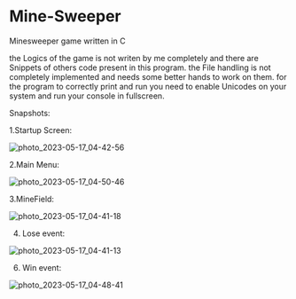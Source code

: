 # Mine-Sweeper

Minesweeper game written in C

the Logics of the game is not  writen by me completely and there are Snippets of others code present in this program. the File handling is not completely implemented and needs some better hands to work on them.
for the program to correctly print and run you need to enable Unicodes on your system and run your console in fullscreen.

Snapshots:

1.Startup Screen:

![photo_2023-05-17_04-42-56](https://github.com/Kebabist/Mine-Sweeper/assets/83098161/b201b64e-e129-4617-b4ac-6971d2d79ac9)

2.Main Menu:

![photo_2023-05-17_04-50-46](https://github.com/Kebabist/Mine-Sweeper/assets/83098161/59057d05-abc3-4973-a6ef-be8065703fe7)

3.MineField:

![photo_2023-05-17_04-41-18](https://github.com/Kebabist/Mine-Sweeper/assets/83098161/1ba2bb66-bba5-49cd-ac19-2435f0297ff4)

4. Lose event:
   
![photo_2023-05-17_04-41-13](https://github.com/Kebabist/Mine-Sweeper/assets/83098161/d2a250ce-47bd-4eed-a1a4-f23560f3526f)
 
 6. Win event:
    
![photo_2023-05-17_04-48-41](https://github.com/Kebabist/Mine-Sweeper/assets/83098161/22b4a608-5a90-4593-896b-6e000fbfe76a)

